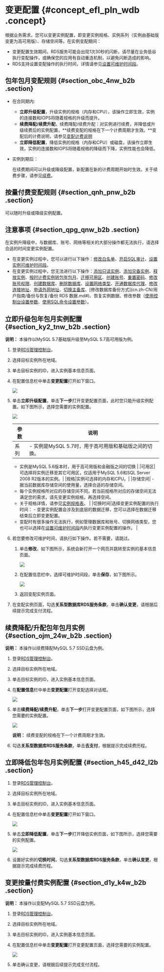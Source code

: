 # 变更配置 {#concept_efl_pln_wdb .concept}

根据业务需求，您可以变更实例配置，即变更实例规格、实例系列（实例由基础版变更为高可用版）、存储空间等。在实例变配期间：

-   变更配置生效期间，RDS服务可能会出现1次30秒的闪断，请尽量在业务低谷执行变配操作，或确保您的应用有自动重连机制，以避免闪断造成的影响。
-   RDS支持设置变配操作的执行时间，详情请参见[设置可维护时间段](cn.zh-CN/用户指南/实例管理/设置可维护时间段.md#)。

## 包年包月变配规则 {#section_obc_4nw_b2b .section}

-   在合同期内:

    -   **立即升级配置**，升级实例的规格（内存和CPU），该操作立即生效，实例的连接数和IOPS将随着规格的升级而提升。
    -   **续费降配/续费升配**，续费降配/续费升配：对实例进行续费，并降低或升级续费后的实例配置，**续费变配的规格在下一个计费周期才生效。**变配后的计费说明，请参见[变配计费说明](../../../../cn.zh-CN/产品定价/变配计费说明.md#)
    -   **立即降低配置**，降低实例的规格（内存和CPU）或磁盘，该操作立即生效，实例的连接数和IOPS将随着规格的降级而下降，实例性能也会降低。
-   实例到期后：

    在续费期间可以升级或降级配置，新配置在新的计费周期开始时生效。关于续费步骤，请参见[续费](../../../../cn.zh-CN/产品定价/续费.md#)。


## 按量付费变配规则 {#section_qnh_pnw_b2b .section}

可以随时升级或降级实例配置。

## 注意事项 {#section_qpg_qnw_b2b .section}

在实例升降级中，与数据库、账号、网络等相关的大部分操作都无法执行，请选择合适的时间变更实例配置。

-   在变更实例过程中，您可以进行以下操作：[修改白名单](cn.zh-CN/用户指南/安全管理/设置白名单.md#)、[开启SQL审计](cn.zh-CN/用户指南/安全管理/SQL审计.md#)、[设置实例可维护时间段](cn.zh-CN/用户指南/实例管理/设置可维护时间段.md#)。
-   在变更实例过程中，您无法进行以下操作：[添加只读实例](../../../../cn.zh-CN/快速入门MySQL版/扩展实例/只读实例/创建只读实例.md#)、[添加灾备实例](../../../../cn.zh-CN/快速入门MySQL版/扩展实例/灾备实例.md#)、[释放实例](cn.zh-CN/用户指南/实例管理/释放实例.md#)、[按时计费实例转包年包月](cn.zh-CN/用户指南/实例管理/按时计费实例转包年包月.md#)、[迁移可用区](cn.zh-CN/用户指南/实例管理/迁移可用区.md#)、[创建账号](cn.zh-CN/用户指南/账号管理/创建账号.md#)、[重置密码](cn.zh-CN/用户指南/账号管理/重置密码.md#)、[修改账号权限](cn.zh-CN/用户指南/账号管理/修改账号权限.md#)、[创建数据库](cn.zh-CN/用户指南/数据库管理/创建数据库.md#)、[删除数据库](cn.zh-CN/用户指南/数据库管理/删除数据库.md#)、[设置网络类型](cn.zh-CN/用户指南/网络管理/设置网络类型.md#)、[开通数据库代理](https://help.aliyun.com/document_detail/72253.html)、[修改连接地址](cn.zh-CN/用户指南/网络管理/设置内外网地址.md#)、[申请外网地址](../../../../cn.zh-CN/快速入门MySQL版/初始化配置/申请外网地址.md#)、[切换主备库](cn.zh-CN/用户指南/实例管理/切换主备实例.md#)、[修改数据库备份方式](cn.zh-CN/用户指南/备份与恢复/备份 RDS 数据.md#)、恢复实例数据、修改参数（[使用控制台设置参数](cn.zh-CN/用户指南/实例管理/设置实例参数/使用控制台设置参数.md#)、[使用SQL命令设置参数](cn.zh-CN/用户指南/实例管理/设置实例参数/使用SQL命令设置参数.md#)）。

## 立即升级包年包月实例配置 {#section_ky2_tnw_b2b .section}

**说明：** 本操作以MySQL 5.7基础版升级至MySQL 5.7高可用版为例。

1.  登录[RDS管理控制台](https://rds.console.aliyun.com/)。
2.  选择目标实例所在地域。
3.  单击目标实例的ID，进入实例基本信息页面。
4.  在配置信息栏中单击**变更配置**打开如下窗口。

    ![](http://static-aliyun-doc.oss-cn-hangzhou.aliyuncs.com/assets/img/7891/15326044507047_zh-CN.png)

5.  单击**立即升级配置**，单击**下一步**打开变更配置页面，此时您只能升级实例配置。如下图所示，选择您需要的实例配置。

    ![](http://static-aliyun-doc.oss-cn-hangzhou.aliyuncs.com/assets/img/7891/15326044503042_zh-CN.png)

    |参数|说明|
    |--|--|
    |系列|     -   实例是MySQL 5.7时，用于高可用版和基础版之间的切换。
    -   实例是MySQL 5.6版本时，用于高可用版和金融版之间的切换
 |
    |可用区|可选择将实例迁移至其它可用区，仅适用于MySQL 5.6和SQL Server 2008 R2版本的实例。|
    |规格|实例可选择的内存和CPU。|
    |存储空间|     -   据当前数据库存储空间的使用量，选择合适的存储空间。
    -   每个实例规格所对应的存储空间不同，若当前规格所对应的存储空间无法满足您的需求，请先变更实例规格，再选择空间。
    -   关于规格详情，请参见[实例规格表](../../../../cn.zh-CN/产品简介/实例规格/实例规格表.md#)。
 |
    |切换时间|选择变更实例配置的执行时间：    -   变更实例配置会涉及到底层的数据迁移，您可以选择在数据迁移结束后立即变更配置。
    -   变配时有很多操作无法执行，例如管理数据库和账号、切换网络类型，您也可以选择在[设置可维护时间段](cn.zh-CN/用户指南/实例管理/设置可维护时间段.md#)内执行变更实例配置的操作。
|

6.  若您要修改可维护时间，请执行如下操作。若不需要，请跳过。
    1.  单击**修改**，如下图所示，系统会新打开一个网页并跳转至实例的基本信息页面。

        ![](http://static-aliyun-doc.oss-cn-hangzhou.aliyuncs.com/assets/img/7891/15326044507256_zh-CN.png)

    2.  在配置信息栏中，选择可维护时间段，单击**保存**，如下图所示。

        ![](http://static-aliyun-doc.oss-cn-hangzhou.aliyuncs.com/assets/img/7891/15326044507257_zh-CN.png)

    3.  返回变配实例页面。
7.  在变配实例页面，勾选**关系型数据库RDS服务条款**，单击**确认变更**，请根据后续提示完成支付流程。

## 续费降配/升配包年包月实例 {#section_ojm_24w_b2b .section}

**说明：** 本操作以续费降配MySQL 5.7 SSD云盘为例。

1.  登录[RDS管理控制台](https://rds.console.aliyun.com/)。
2.  选择目标实例所在地域。
3.  单击目标实例的ID，进入实例基本信息页面。
4.  在**配置信息**栏中单击**变更配置**打开变配选择对话框。

    ![](http://static-aliyun-doc.oss-cn-hangzhou.aliyuncs.com/assets/img/7891/15326044507047_zh-CN.png)

5.  单击**续费降配/续费升配**，单击**下一步**打开变更配置页面，如下图所示，选择您需要的实例配置。

    ![](http://static-aliyun-doc.oss-cn-hangzhou.aliyuncs.com/assets/img/7891/15326044507049_zh-CN.png)

    **说明：** 续费变配的规格在下一个计费周期才生效。

6.  勾选**关系型数据库RDS服务条款**，单击**去支付**，根据提示完成续费历程。

## 立即降低包年包月实例配置 {#section_h45_d42_l2b .section}

1.  登录[RDS管理控制台](https://rds.console.aliyun.com/)。
2.  选择目标实例所在地域。
3.  单击目标实例的ID，进入实例基本信息页面。
4.  在配置信息栏中单击**变更配置**打开如下窗口。

    ![](http://static-aliyun-doc.oss-cn-hangzhou.aliyuncs.com/assets/img/7891/15326044507047_zh-CN.png)

5.  单击**立即降低配置**，单击**下一步**打开降低实例页面，如下图所示，选择您需要的实例配置。

    ![](http://static-aliyun-doc.oss-cn-hangzhou.aliyuncs.com/assets/img/7891/15326044507049_zh-CN.png)

6.  设置好实例的**切换时间**，勾选**关系型数据库RDS服务条款**，单击**确认变更**，根据提示完成续费历程。

## 变更按量付费实例配置 {#section_d1y_k4w_b2b .section}

**说明：** 本操作以变配MySQL 5.7 SSD云盘为例。

1.  登录[RDS管理控制台](https://rds.console.aliyun.com/)。
2.  选择目标实例所在地域。
3.  单击目标实例的ID，进入实例基本信息页面。
4.  在配置信息栏中单击**变更配置**打开变更配置页面，选择您需要的实例配置。

    ![](http://static-aliyun-doc.oss-cn-hangzhou.aliyuncs.com/assets/img/7891/15326044517255_zh-CN.png)

5.  单击确认变更，请根据后续提示完成支付流程。

